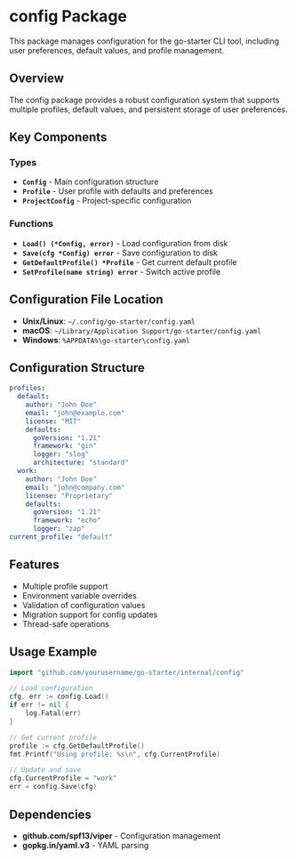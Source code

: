 # config Package

This package manages configuration for the go-starter CLI tool, including user preferences, default values, and profile management.

## Overview

The config package provides a robust configuration system that supports multiple profiles, default values, and persistent storage of user preferences.

## Key Components

### Types

- **`Config`** - Main configuration structure
- **`Profile`** - User profile with defaults and preferences
- **`ProjectConfig`** - Project-specific configuration

### Functions

- **`Load() (*Config, error)`** - Load configuration from disk
- **`Save(cfg *Config) error`** - Save configuration to disk
- **`GetDefaultProfile() *Profile`** - Get current default profile
- **`SetProfile(name string) error`** - Switch active profile

## Configuration File Location

- **Unix/Linux**: `~/.config/go-starter/config.yaml`
- **macOS**: `~/Library/Application Support/go-starter/config.yaml`
- **Windows**: `%APPDATA%\go-starter\config.yaml`

## Configuration Structure

```yaml
profiles:
  default:
    author: "John Doe"
    email: "john@example.com"
    license: "MIT"
    defaults:
      goVersion: "1.21"
      framework: "gin"
      logger: "slog"
      architecture: "standard"
  work:
    author: "John Doe"
    email: "john@company.com"
    license: "Proprietary"
    defaults:
      goVersion: "1.21"
      framework: "echo"
      logger: "zap"
current_profile: "default"
```

## Features

- Multiple profile support
- Environment variable overrides
- Validation of configuration values
- Migration support for config updates
- Thread-safe operations

## Usage Example

```go
import "github.com/yourusername/go-starter/internal/config"

// Load configuration
cfg, err := config.Load()
if err != nil {
    log.Fatal(err)
}

// Get current profile
profile := cfg.GetDefaultProfile()
fmt.Printf("Using profile: %s\n", cfg.CurrentProfile)

// Update and save
cfg.CurrentProfile = "work"
err = config.Save(cfg)
```

## Dependencies

- **github.com/spf13/viper** - Configuration management
- **gopkg.in/yaml.v3** - YAML parsing